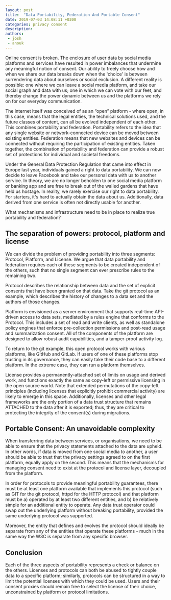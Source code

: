 ```yaml
---
layout: post
title:  "Data Portability, Federation And Portable Consent"
date: 2019-07-03 14:08:11 +0200
categories: privacy consent
description:
authors:
 - josh
 - anouk
---
```


Online consent is broken. The enclosure of user data by social media platforms and services have resulted in power imbalances that undermine any meaningful notion of consent. Our ability to freely choose how and when we share our data breaks down when the 'choice' is between surrendering data about ourselves or social exclusion. A different reality is possible: one where we can leave a social media platform, and take our social graph and data with us; one in which we can vote with our feet, and thereby change the power dynamic between us and the platforms we rely on for our everyday communication.

The internet itself was conceived of as an “open” platform - where open, in this case, means that the legal entities, the technical solutions used, and the future classes of content, can all be evolved independent of each other. This combines portability and federation. Portability refers to the idea that any single website or network-connected device can be moved between existing entities. Federation means that new websites and devices can be connected without requiring the participation of existing entities. Taken together, the combination of portability and federation can provide a robust set of protections for individual and societal freedoms.

Under the General Data Protection Regulation that came into effect in Europe last year, individuals gained a right to data portability. We can now decide to leave Facebook and take our personal data with us to another service. In theory, we are no longer beholden to one social media platform or banking app and are free to break out of the walled gardens that have held us hostage. In reality, we rarely exercise our right to data portability. For starters, it's hard to actually obtain the data about us. Additionally, data derived from one service is often not directly usable for another. 

What mechanisms and infrastructure need to be in place to realize true portability and federation?


## The separation of powers: protocol, platform and license

We can divide the problem of providing portability into three segments: Protocol, Platform, and License. We argue that data portability and federation requires each of these segments to be created independent of the others, such that no single segment can ever prescribe rules to the remaining two.

Protocol describes the relationship between data and the set of explicit consents that have been granted on that data. Take the git protocol as an example, which describes the history of changes to a data set and the authors of those changes. 

Platform is envisioned as a server environment that supports real-time API-driven access to data sets, mediated by a rules engine that conforms to the Protocol. This includes a set of read and write clients, as well as standalone policy engines that enforce pre-collection permissions and post-read usage and summarization consent. All of the components of the platform are designed to allow robust audit capabilities, and a tamper-proof activity log. 

To return to the git example, this open protocol works with various platforms, like GitHub and GitLab. If users of one of these platforms stop trusting in its governance, they can easily take their code base to a different platform. In the extreme case, they can run a platform themselves.

License provides a permanently-attached set of limits on usage and derived work, and functions exactly the same as copy-left or permissive licensing in the open source world. Note that extended permutations of the copy-left principles (including licenses that explicitly prohibit commercial activity) are likely to emerge in this space. Additionally, licenses and other legal frameworks are the only portion of a data trust structure that remains ATTACHED to the data after it is exported; thus, they are critical to protecting the integrity of the consent(s) during migrations.

## Portable Consent: An unavoidable complexity

When transferring data between services, or organisations, we need to be able to ensure that the privacy statements attached to the data are upheld. In other words, if data is moved from one social media to another, a user should be able to trust that the privacy settings agreed to on the first platform, equally apply on the second. This means that the mechanisms for managing consent need to exist at the protocol and license layer, decoupled from the platform. 

In order for protocols to provide meaningful portability guarantees, there must be at least one platform available that implements this protocol (such as GIT for the git protocol, httpd for the HTTP protocol) and that platform must be a) operated by at least two different entities, and b) be relatively simple for an additional entity to operate. Any data trust operator could swap out the underlying platform without breaking portability, provided the same underlying protocol was supported.

Moreover, the entity that defines and evolves the protocol should ideally be separate from any of the entities that operate these platforms - much in the same way the W3C is separate from any specific browser.

## Conclusion
Each of the three aspects of portability represents a check or balance on the others. Licenses and protocols can both be abused to tightly couple data to a specific platform; similarly, protocols can be structured in a way to limit the potential licenses with which they could be used. Users and their consent proxies should remain free to select the license of their choice, unconstrained by platform or protocol limitations.